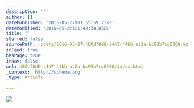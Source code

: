 ```yaml
---
description: ''
author: []
datePublished: '2016-05-27T01:55:59.738Z'
dateModified: '2016-05-27T01:49:34.830Z'
title: ''
starred: false
sourcePath: _posts/2016-05-27-40fdf8d6-c447-44bb-ac2a-bc93b7cc0760.md
inFeed: true
hasPage: true
inNav: false
url: 40fdf8d6-c447-44bb-ac2a-bc93b7cc0760/index.html
_context: 'http://schema.org'
_type: Article

---
```

![](https://the-grid-user-content.s3-us-west-2.amazonaws.com/628353c9-f245-47f7-b33e-660e097e0b70.jpg)